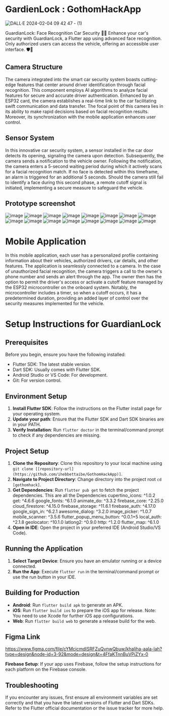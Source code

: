 # GardienLock : GothomHackApp
![DALL·E 2024-02-04 09 42 47 - (1)](https://github.com/ihebbettaibe/GothomHackApp/assets/152183684/24b804b8-c9f9-41c9-9cc9-daea08422c8e)


GuardianLock: Face Recognition Car Security 🚗👤 Enhance your car's security with GuardianLock, a Flutter app using advanced face recognition. Only authorized users can access the vehicle, offering an accessible user interface. 🛡️🔐

## Camera Structure

The camera integrated into the smart car security system boasts cutting-edge features that center around driver identification through facial recognition. This component employs AI algorithms to analyze facial features for secure and accurate driver authentication. Enhanced by an ESP32 card, the camera establishes a real-time link to the car facilitating swift communication and data transfer. The focal point of this camera lies in its ability to make rapid decisions based on facial recognition results. Moreover, its synchronization with the mobile application enhances user control.

## Sensor System

In this innovative car security system, a sensor installed in the car door detects its opening, signaling the camera upon detection. Subsequently, the camera sends a notification to the vehicle owner. Following the notification, the camera enters a 5-second waiting period during which it actively scans for a facial recognition match. If no face is detected within this timeframe, an alarm is triggered for an additional 5 seconds. Should the camera still fail to identify a face during this second phase, a remote cutoff signal is initiated, implementing a secure measure to safeguard the vehicle.

## Prototype screenshot
![image](https://github.com/ihebbettaibe/GothomHackApp/assets/152183684/7e288ef8-9c46-4ddd-a2d7-64a6e972337f)
![image](https://github.com/ihebbettaibe/GothomHackApp/assets/152183684/c788aa8e-4ad9-4739-8aed-309dfef479c9)
![image](https://github.com/ihebbettaibe/GothomHackApp/assets/152183684/ecf1ef95-9ffd-418d-8b01-2d05e4fb8d80)
![image](https://github.com/ihebbettaibe/GothomHackApp/assets/152183684/13cc7522-e9d9-4b3f-b5c6-4738470c2186)
![image](https://github.com/ihebbettaibe/GothomHackApp/assets/152183684/47c80b2f-4f09-4977-8399-5b7f8053c6f7)
![image](https://github.com/ihebbettaibe/GothomHackApp/assets/152183684/cc0bb1a4-35da-4a84-9cd3-ff348cab820a)
![image](https://github.com/ihebbettaibe/GothomHackApp/assets/152183684/b4d328dd-8fff-45ae-9e21-8b8aa29e37e8)
![image](https://github.com/ihebbettaibe/GothomHackApp/assets/152183684/a932be0f-025c-40b7-8faf-56608eedc9a8)
![image](https://github.com/ihebbettaibe/GothomHackApp/assets/152183684/d8765403-866c-4094-8b5b-e2d101b63d0a)
![image](https://github.com/ihebbettaibe/GothomHackApp/assets/152183684/b6e259fc-40da-46c4-ad8c-c37c504714ae)
![image](https://github.com/ihebbettaibe/GothomHackApp/assets/152183684/e0a983e7-092a-4abe-b7ee-30c7ec07e870)
![image](https://github.com/ihebbettaibe/GothomHackApp/assets/152183684/e3b67084-e331-4197-b12d-1bbdab032d1b)
![image](https://github.com/ihebbettaibe/GothomHackApp/assets/152183684/e59611d9-f352-488b-88ab-693241635530)
![image](https://github.com/ihebbettaibe/GothomHackApp/assets/152183684/50e2092c-ddcb-4e8b-8743-765d2c4699e1)
![image](https://github.com/ihebbettaibe/GothomHackApp/assets/152183684/1b042f45-3510-4e4d-b937-4d8b310a148c)
![image](https://github.com/ihebbettaibe/GothomHackApp/assets/152183684/f1f6f3e9-cb88-4d4f-9cc8-23ca2475b6ff)

# Mobile Application

In this mobile application, each user has a personalized profile containing information about their vehicles, authorized drivers, car details, and other features. The application is seamlessly connected to a camera. In the case of unauthorized facial recognition, the camera triggers a call to the owner's phone number and sends an alert through the app. The owner then has the option to permit the driver's access or activate a cutoff feature managed by the ESP32 microcontroller on the onboard system. Notably, the microcontroller includes a timer, so when a cutoff occurs, it has a predetermined duration, providing an added layer of control over the security measures implemented for the vehicle.

# Setup Instructions for GuardianLock

## Prerequisites

Before you begin, ensure you have the following installed:

- Flutter SDK: The latest stable version.
- Dart SDK: Usually comes with Flutter SDK.
- Android Studio or VS Code: For development.
- Git: For version control.

## Environment Setup

1. **Install Flutter SDK**: Follow the instructions on the Flutter install page for your operating system.
2. **Update your path**: Ensure that the Flutter SDK and Dart SDK binaries are in your PATH.
3. **Verify Installation**: Run `flutter doctor` in the terminal/command prompt to check if any dependencies are missing.

## Project Setup

1. **Clone the Repository**: Clone this repository to your local machine using `git clone [[repository-url](https://github.com/ihebbettaibe/GothomHackApp)]`.
2. **Navigate to Project Directory**: Change directory into the project root `cd [gothomhack]`.
3. **Get Dependencies**: Run `flutter pub get` to fetch the project dependencies. This are all the Dependencies 
  cupertino_icons: ^1.0.2
  get: ^4.6.6
  google_fonts: ^6.1.0
  animate_do: ^3.3.2
  firebase_core: ^2.25.0
  cloud_firestore: ^4.15.0
  firebase_storage: ^11.6.1
  firebase_auth: ^4.17.0
  google_sign_in: ^6.2.1
  awesome_dialog: ^3.2.0
  image_picker: ^1.0.7
  mobile_scanner: ^3.5.6
  flutter_popup_menu_button: ^0.0.1+5
  local_auth: ^2.1.8
  geolocator: ^10.1.0
  latlong2: ^0.9.0
  http: ^1.2.0
  flutter_map: ^6.1.0
5. **Open in IDE**: Open the project in your preferred IDE (Android Studio/VS Code).

## Running the Application

1. **Select Target Device**: Ensure you have an emulator running or a device connected.
2. **Run the App**: Execute `flutter run` in the terminal/command prompt or use the run button in your IDE.

## Building for Production

- **Android**: Run `flutter build apk` to generate an APK.
- **iOS**: Run `flutter build ios` to prepare the iOS app for release. Note: You need to use Xcode for further iOS app configurations.
- **Web**: Run `flutter build web` to generate a release build for the web.

## Figma Link
https://www.figma.com/file/cYMcicmdISRFZuQvnwQbuw/khaliha-aala-lah?type=design&node-id=3-92&mode=design&t=4FfaKTnnBuVPiZYx-0

**Firebase Setup**: If your app uses Firebase, follow the setup instructions for each platform on the Firebase console.


## Troubleshooting

If you encounter any issues, first ensure all environment variables are set correctly and that you have the latest versions of Flutter and Dart SDKs. Refer to the Flutter official documentation or the issue tracker for more help.
